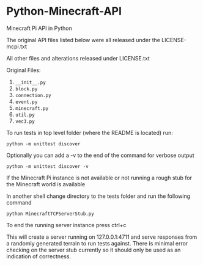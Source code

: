 Python-Minecraft-API
====================

Minecraft Pi API in Python

The original API files listed below were all released under the LICENSE-mcpi.txt

All other files and alterations released under LICENSE.txt

Original Files:

1. `__init__.py`
2. `block.py`
3. `connection.py`
4. `event.py`
5. `minecraft.py`
6. `util.py`
7. `vec3.py`


To run tests in top level folder (where the README is located) run:

`python -m unittest discover`

Optionally you can add a -v to the end of the command for verbose output

`python -m unittest discover -v`

If the Minecraft Pi instance is not available or not running a rough stub for the Minecraft world is available

In another shell change directory to the tests folder and run the following command

`python MinecraftTCPServerStub.py`

To end the running server instance press ctrl+c

This will create a server running on 127.0.0.1:4711 and serve responses from a randomly generated terrain to run tests against.
There is minimal error checking on the server stub currently so it should only be used as an indication of correctness.
